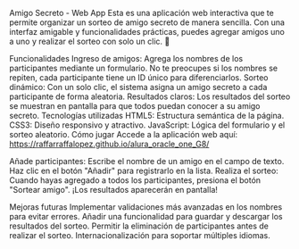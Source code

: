 Amigo Secreto - Web App
Esta es una aplicación web interactiva que te permite organizar un sorteo de amigo secreto de manera sencilla. Con una interfaz amigable y funcionalidades prácticas, puedes agregar amigos uno a uno y realizar el sorteo con solo un clic. 🎉

Funcionalidades
Ingreso de amigos: Agrega los nombres de los participantes mediante un formulario. No te preocupes si los nombres se repiten, cada participante tiene un ID único para diferenciarlos.
Sorteo dinámico: Con un solo clic, el sistema asigna un amigo secreto a cada participante de forma aleatoria.
Resultados claros: Los resultados del sorteo se muestran en pantalla para que todos puedan conocer a su amigo secreto.
Tecnologías utilizadas
HTML5: Estructura semántica de la página.
CSS3: Diseño responsivo y atractivo.
JavaScript: Lógica del formulario y el sorteo aleatorio.
Cómo jugar
Accede a la aplicación web aquí: https://raffarraffalopez.github.io/alura_oracle_one_G8/ 

Añade participantes:
Escribe el nombre de un amigo en el campo de texto.
Haz clic en el botón "Añadir" para registrarlo en la lista.
Realiza el sorteo:
Cuando hayas agregado a todos los participantes, presiona el botón "Sortear amigo".
¡Los resultados aparecerán en pantalla!


Mejoras futuras
Implementar validaciones más avanzadas en los nombres para evitar errores.
Añadir una funcionalidad para guardar y descargar los resultados del sorteo.
Permitir la eliminación de participantes antes de realizar el sorteo.
Internacionalización para soportar múltiples idiomas.

